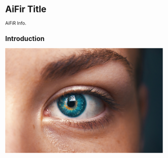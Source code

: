 AiFir Title
==========================

AiFiR Info. 

Introduction
-------------

![AiFiR Info](AiFiR.jpg "Hello")

